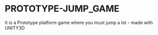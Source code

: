 # PROTOTYPE-JUMP_GAME
It is a Prototype platform game where you must jump a lot - made with UNITY3D
